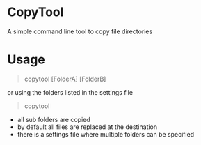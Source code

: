 # CopyTool

A simple command line tool to copy file directories

# Usage

>copytool [FolderA] [FolderB]

or using the folders listed in the settings file

>copytool

- all sub folders are copied
- by default all files are replaced at the destination
- there is a settings file where multiple folders can be specified
